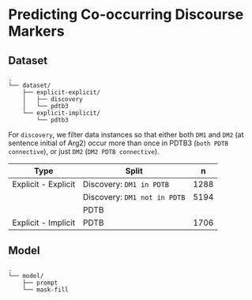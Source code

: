 # Predicting Co-occurring Discourse Markers

## Dataset
```
.
└── dataset/
    ├── explicit-explicit/
    │   ├── discovery
    │   └── pdtb3
    └── explicit-implicit/
        └── pdtb3
```
For `discovery`, we filter data instances so that either both `DM1` and `DM2` (at sentence initial of Arg2) occur more than once in PDTB3 (`both PDTB connective`), or just `DM2` (`DM2 PDTB connective`). 

| Type  | Split | n   |
| ---   | ---   | --- |
| Explicit - Explicit | Discovery: `DM1 in PDTB` | 1288 |
|  | Discovery: `DM1 not in PDTB` | 5194 |
|  | PDTB |  |
| Explicit - Implicit | PDTB | 1706 |


## Model

```
.
└── model/
    ├── prompt
    └── mask-fill
```
